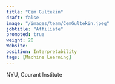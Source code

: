 ```yaml
---
title: "Cem Gultekin"
draft: false
image: "/images/team/CemGultekin.jpeg"
jobtitle: "Affiliate"
promoted: true
weight: 20
Website:
position: Interpretability
tags: [Machine Learning]
---
```



NYU, Courant Institute
